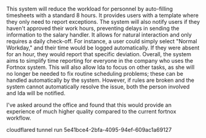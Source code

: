 
This system will reduce the workload for personnel by auto-filling timesheets with a standard 8 hours. 
It provides users with a template where they only need to report exceptions. The system will also notify users if they haven't approved their work hours, preventing delays in sending the information to the salary handler.
It allows for natural interaction and only requires a daily check-off. For instance, a user could simply select "Normal Workday," and their time would be logged automatically. If they were absent for an hour, they would report that specific deviation.
Overall, the system aims to simplify time reporting for everyone in the company who uses the Fortnox system. 
This will also allow Ida to focus on other tasks, as she will no longer be needed to fix routine scheduling problems; these can be handled automatically by the system. 
However, if rules are broken and the system cannot automatically resolve the issue, both the person involved and Ida will be notified.

I've asked around the office and found that this would provide an experience of much higher quality compared to the current fortnox workflow.


cloudflared tunnel run 5e41bce4-2bfa-4095-94ef-609ac1a69127